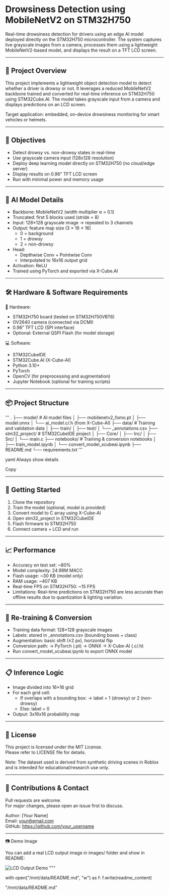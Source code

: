 # Drowsiness Detection using MobileNetV2 on STM32H750

Real-time drowsiness detection for drivers using an edge AI model deployed directly on the STM32H750 microcontroller. The system captures live grayscale images from a camera, processes them using a lightweight MobileNetV2-based model, and displays the result on a TFT LCD screen.

---

## 📌 Project Overview

This project implements a lightweight object detection model to detect whether a driver is drowsy or not. It leverages a reduced MobileNetV2 backbone trained and converted for real-time inference on STM32H750 using STM32Cube.AI. The model takes grayscale input from a camera and displays predictions on an LCD screen.

Target application: embedded, on-device drowsiness monitoring for smart vehicles or helmets.

---

## 🎯 Objectives

- Detect drowsy vs. non-drowsy states in real-time
- Use grayscale camera input (128x128 resolution)
- Deploy deep learning model directly on STM32H750 (no cloud/edge server)
- Display results on 0.96” TFT LCD screen
- Run with minimal power and memory usage

---

## 🧠 AI Model Details

- Backbone: MobileNetV2 (width multiplier α = 0.1)
- Truncated: first 5 blocks used (stride = 8)
- Input: 128×128 grayscale image → repeated to 3 channels
- Output: feature map size (3 × 16 × 16)
  - 0 = background
  - 1 = drowsy
  - 2 = non-drowsy
- Head:
  - Depthwise Conv + Pointwise Conv
  - Interpolated to 16x16 output grid
- Activation: ReLU
- Trained using PyTorch and exported via X-Cube.AI

---

## 🛠 Hardware & Software Requirements

🧩 Hardware:

- STM32H750 board (tested on STM32H750VBT6)
- OV2640 camera (connected via DCMI)
- 0.96” TFT LCD (SPI interface)
- Optional: External QSPI Flash (for model storage)

💻 Software:

- STM32CubeIDE
- STM32Cube.AI (X-Cube-AI)
- Python 3.10+
- PyTorch
- OpenCV (for preprocessing and augmentation)
- Jupyter Notebook (optional for training scripts)

---

## 📦 Project Structure

'''
.
├── model/ # AI model files
│ ├── mobilenetv2_fomo.pt
│ ├── model.onnx
│ └── ai_model.c/.h (from X-Cube-AI)
├── data/ # Training and validation data
│ ├── train/
│ ├── test/
│ └── _annotations.csv
├── stm32_project/ # STM32CubeIDE project
│ ├── Core/
│ ├── Inc/
│ ├── Src/
│ └── main.c
├── notebooks/ # Training & conversion notebooks
│ ├── train_model.ipynb
│ └── convert_model_xcubeai.ipynb
├── README.md
└── requirements.txt
'''

yaml
Always show details

Copy

---


## 🚀 Getting Started

1. Clone the repository
2. Train the model (optional, model is provided)
3. Convert model to C array using X-Cube-AI
4. Open stm32_project in STM32CubeIDE
5. Flash firmware to STM32H750
6. Connect camera + LCD and run

---


## 📈 Performance

- Accuracy on test set: ~80%
- Model complexity: 24.98M MACC
- Flash usage: ~30 KB (model only)
- RAM usage: ~407 KB
- Real-time FPS on STM32H750: ~15 FPS
- Limitations: Real-time predictions on STM32H750 are less accurate than offline results due to quantization & lighting variation.

---


## 🔧 Re-training & Conversion

- Training data format: 128×128 grayscale images
- Labels: stored in _annotations.csv (bounding boxes + class)
- Augmentation: basic shift (±2 px), horizontal flip
- Conversion path:
  → PyTorch (.pt) → ONNX → X-Cube-AI (.c/.h)  
- Run convert_model_xcubeai.ipynb to export ONNX model

---


## 📋 Inference Logic

- Image divided into 16×16 grid
- For each grid cell:
  - If overlaps with a bounding box:
    → label = 1 (drowsy) or 2 (non-drowsy)
  - Else: label = 0
- Output: 3x16x16 probability map

---


## 📎 License

This project is licensed under the MIT License.  
Please refer to LICENSE file for details.

Note: The dataset used is derived from synthetic driving scenes in Roblox and is intended for educational/research use only.

---


## 🤝 Contributions & Contact

Pull requests are welcome.  
For major changes, please open an issue first to discuss.

Author: [Your Name]  
Email: your@email.com  
GitHub: https://github.com/your_username

---


📷 Demo Image

You can add a real LCD output image in images/ folder and show in README:

![LCD Output Demo](images/demo_lcd.jpg)
"""

with open("/mnt/data/README.md", "w") as f:
    f.write(readme_content)

"/mnt/data/README.md"
